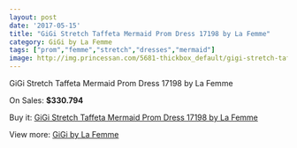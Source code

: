 ```yaml
---
layout: post
date: '2017-05-15'
title: "GiGi Stretch Taffeta Mermaid Prom Dress 17198 by La Femme"
category: GiGi by La Femme
tags: ["prom","femme","stretch","dresses","mermaid"]
image: http://img.princessan.com/5681-thickbox_default/gigi-stretch-taffeta-mermaid-prom-dress-17198-by-la-femme.jpg
---
```

GiGi Stretch Taffeta Mermaid Prom Dress 17198 by La Femme

On Sales: **$330.794**
<a href="https://www.princessan.com/en/gigi-by-la-femme/2593-gigi-stretch-taffeta-mermaid-prom-dress-17198-by-la-femme.html"><amp-img layout="responsive" width="600" height="600" src="//img.princessan.com/5681-thickbox_default/gigi-stretch-taffeta-mermaid-prom-dress-17198-by-la-femme.jpg" alt="GiGi Stretch Taffeta Mermaid Prom Dress 17198 by La Femme 0" /></a>
<a href="https://www.princessan.com/en/gigi-by-la-femme/2593-gigi-stretch-taffeta-mermaid-prom-dress-17198-by-la-femme.html"><amp-img layout="responsive" width="600" height="600" src="//img.princessan.com/5683-thickbox_default/gigi-stretch-taffeta-mermaid-prom-dress-17198-by-la-femme.jpg" alt="GiGi Stretch Taffeta Mermaid Prom Dress 17198 by La Femme 1" /></a>
<a href="https://www.princessan.com/en/gigi-by-la-femme/2593-gigi-stretch-taffeta-mermaid-prom-dress-17198-by-la-femme.html"><amp-img layout="responsive" width="600" height="600" src="//img.princessan.com/5682-thickbox_default/gigi-stretch-taffeta-mermaid-prom-dress-17198-by-la-femme.jpg" alt="GiGi Stretch Taffeta Mermaid Prom Dress 17198 by La Femme 2" /></a>

Buy it: [GiGi Stretch Taffeta Mermaid Prom Dress 17198 by La Femme](https://www.princessan.com/en/gigi-by-la-femme/2593-gigi-stretch-taffeta-mermaid-prom-dress-17198-by-la-femme.html "GiGi Stretch Taffeta Mermaid Prom Dress 17198 by La Femme")

View more: [GiGi by La Femme](https://www.princessan.com/en/21-gigi-by-la-femme "GiGi by La Femme")